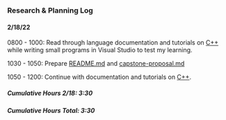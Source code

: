 ### Research & Planning Log
#### 2/18/22
0800 - 1000: Read through language documentation and tutorials on [C++](www.cplusplus.com) while writing small programs in Visual Studio to test my learning.

1030 - 1050: Prepare [README.md](./README.md) and [capstone-proposal.md](./capstone-proposal.md)

1050 - 1200: Continue with documentation and tutorials on [C++](www.cplusplus.com).

##### Cumulative Hours 2/18: 3:30
##### Cumulative Hours Total: 3:30